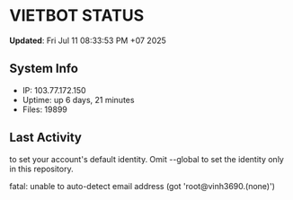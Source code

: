 # VIETBOT STATUS
**Updated**: Fri Jul 11 08:33:53 PM +07 2025

## System Info
- IP: 103.77.172.150
- Uptime: up 6 days, 21 minutes
- Files: 19899

## Last Activity

to set your account's default identity.
Omit --global to set the identity only in this repository.

fatal: unable to auto-detect email address (got 'root@vinh3690.(none)')
